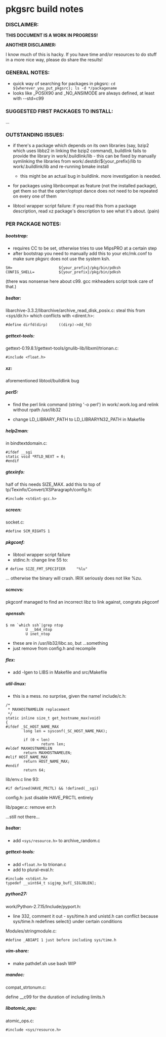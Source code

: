 # pkgsrc build notes

### DISCLAIMER:

**THIS DOCUMENT IS A WORK IN PROGRESS!**

**ANOTHER DISCLAIMER:**

I know much of this is hacky. If you have time and/or resources to do
stuff in a more nice way, please do share the results!

### GENERAL NOTES:

- quick way of searching for packages in pkgsrc: `cd ${wherever_you_put_pkgsrc}; ls -d */packagename`
- looks like _POSIX90 and _NO_ANSIMODE are always defined, at least with --std=c99

### SUGGESTED FIRST PACKAGES TO INSTALL:

...

### OUTSTANDING ISSUES:

* if there's a package which depends on its own libraries (say, bzip2
  which uses libbz2 in linking the bzip2 command), buildlink fails to
  provide the library in work/.buildlink/lib - this can be fixed by
  manually symlinking the libraries from
  work/.destdir/${your_prefix}/lib to work/.buildlink/lib and
  re-running bmake install

  * this might be an actual bug in buildlink. more investigation is needed.

* for packages using libnbcompat as feature (not the installed
  package), get them so that the opterr/optopt dance does not need to
  be repeated on every one of them

* libtool wrapper script failure: if you read this from a package
  description, read xz package's description to see what it's
  about. (pain)

### PER PACKAGE NOTES:

##### bootstrap:
* requires CC to be set, otherwise tries to use MipsPRO at a certain step
* after bootstrap you need to manually add this to your etc/mk.conf to
  make sure pkgsrc does not use the system ksh.

```
SH=                     ${your_prefix}/pkg/bin/pdksh
CONFIG_SHELL=           ${your_prefix}/pkg/bin/pdksh
```

(there was nonsense here about c99. gcc mkheaders script took care of that.)

##### bsdtar:

libarchive-3.3.2/libarchive/archive_read_disk_posix.c:
steal this from <sys/dir.h> which conflicts with <dirent.h>:
```
#define dirfd(dirp)     ((dirp)->dd_fd)
```

##### gettext-tools:


gettext-0.19.8.1/gettext-tools/gnulib-lib/libxml/trionan.c:
```
#include <float.h>
```

##### xz:
aforementioned libtool/buildlink bug

##### perl5:
* find the perl link command (string '-o perl') in work/.work.log and relink without
rpath /usr/lib32

* change LD_LIBRARY_PATH to LD_LIBRARYN32_PATH in Makefile

##### help2man:
in bindtextdomain.c:
```
#ifdef __sgi
static void *RTLD_NEXT = 0;
#endif
```

##### gtexinfo:
half of this needs SIZE_MAX. add this to top of 
tp/Texinfo/Convert/XSParagraph/config.h:
```
#include <stdint-gcc.h>
```

##### screen:
socket.c:
```
#define SCM_RIGHTS 1
```

##### pkgconf:
* libtool wrapper script failure
* stdinc.h: change line 55 to:
```
# define SIZE_FMT_SPECIFIER     "%lu"
```
  ... otherwise the binary will crash. IRIX seriously does not like %zu.

##### scmcvs:
pkgconf managed to find an incorrect libz to link against, congrats pkgconf

##### openssh:
```
$ nm `which ssh`|grep ntop
         U __b64_ntop
         U inet_ntop
```
* these are in /usr/lib32/libc.so, but ...something
* just remove from config.h and recompile

##### flex:
- add -lgen to LIBS in Makefile and src/Makefile

##### util-linux:
* this is a mess. no surprise, given the name!
include/c.h:
```
/*
 * MAXHOSTNAMELEN replacement
 */
static inline size_t get_hostname_max(void)
{
#ifdef _SC_HOST_NAME_MAX
        long len = sysconf(_SC_HOST_NAME_MAX);

        if (0 < len)
                return len;
#eldef MAXHOSTNAMELEN
        return MAXHOSTNAMELEN;
#elif HOST_NAME_MAX
        return HOST_NAME_MAX;
#endif
        return 64;
```

lib/env.c line 93:
```
#if defined(HAVE_PRCTL) && !defined(__sgi)
```

config.h:
just disable HAVE_PRCTL entirely

lib/pager.c:
remove err.h

...still not there...

##### bsdtar: 
* add `<sys/resource.h>` to archive_random.c

##### gettext-tools:
- add `<float.h>` to trionan.c
- add to plural-eval.h:
```
#include <stdint.h>
typedef __uint64_t sigjmp_buf[_SIGJBLEN];
```

##### python27:
work/Python-2.7.15/Include/pyport.h:
- line 332, comment it out - sys/time.h and unistd.h can conflict
  because sys/time.h redefines select() under certain conditions

Modules/stringmodule.c:
```
#define _ABIAPI 1 just before including sys/time.h
```

##### vim-share:
* make pathdef.sh use bash
WIP

##### mandoc:
compat_strtonum.c:

define __c99 for the duration of including limits.h

##### libatomic_ops:
atomic_ops.c:

`#include <sys/resource.h>`


